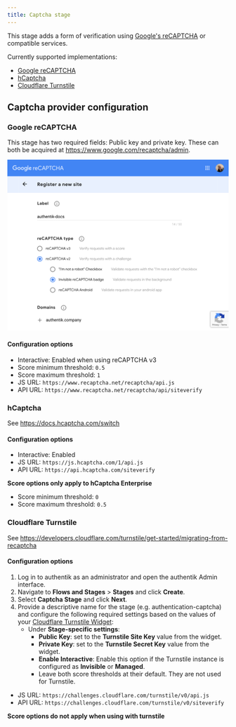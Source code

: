```yaml
---
title: Captcha stage
---
```


This stage adds a form of verification using [Google's reCAPTCHA](https://www.google.com/recaptcha/intro/v3.html) or compatible services.

Currently supported implementations:

- [Google reCAPTCHA](#google-recaptcha)
- [hCaptcha](#hcaptcha)
- [Cloudflare Turnstile](#cloudflare-turnstile)

## Captcha provider configuration

### Google reCAPTCHA

This stage has two required fields: Public key and private key. These can both be acquired at https://www.google.com/recaptcha/admin.

![](./captcha-admin.png)

#### Configuration options

- Interactive: Enabled when using reCAPTCHA v3
- Score minimum threshold: `0.5`
- Score maximum threshold: `1`
- JS URL: `https://www.recaptcha.net/recaptcha/api.js`
- API URL: `https://www.recaptcha.net/recaptcha/api/siteverify`

### hCaptcha

See https://docs.hcaptcha.com/switch

#### Configuration options

- Interactive: Enabled
- JS URL: `https://js.hcaptcha.com/1/api.js`
- API URL: `https://api.hcaptcha.com/siteverify`

**Score options only apply to hCaptcha Enterprise**

- Score minimum threshold: `0`
- Score maximum threshold: `0.5`

### Cloudflare Turnstile

See https://developers.cloudflare.com/turnstile/get-started/migrating-from-recaptcha

#### Configuration options

1. Log in to authentik as an administrator and open the authentik Admin interface.
2. Navigate to **Flows and Stages** > **Stages** and click **Create**.
3. Select **Captcha Stage** and click **Next**.
4. Provide a descriptive name for the stage (e.g. authentication-captcha) and configure the following required settings based on the values of your [Cloudflare Turnstile Widget](https://developers.cloudflare.com/turnstile/concepts/widget/):
    - Under **Stage-specific settings**:
        - **Public Key**: set to the **Turnstile Site Key** value from the widget.
        - **Private Key**: set to the **Turnstile Secret Key** value from the widget.
        - **Enable Interactive**: Enable this option if the Turnstile instance is configured as **Invisible** or **Managed**.
        - Leave both score thresholds at their default. They are not used for Turnstile.
- JS URL: `https://challenges.cloudflare.com/turnstile/v0/api.js`
- API URL: `https://challenges.cloudflare.com/turnstile/v0/siteverify`

**Score options do not apply when using with turnstile**
